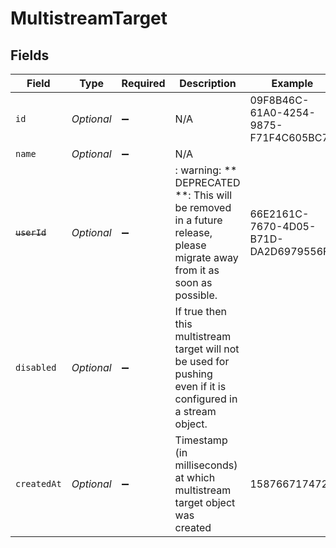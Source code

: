 # MultistreamTarget


## Fields

| Field                                                                                                                   | Type                                                                                                                    | Required                                                                                                                | Description                                                                                                             | Example                                                                                                                 |
| ----------------------------------------------------------------------------------------------------------------------- | ----------------------------------------------------------------------------------------------------------------------- | ----------------------------------------------------------------------------------------------------------------------- | ----------------------------------------------------------------------------------------------------------------------- | ----------------------------------------------------------------------------------------------------------------------- |
| `id`                                                                                                                    | *Optional<String>*                                                                                                      | :heavy_minus_sign:                                                                                                      | N/A                                                                                                                     | 09F8B46C-61A0-4254-9875-F71F4C605BC7                                                                                    |
| `name`                                                                                                                  | *Optional<String>*                                                                                                      | :heavy_minus_sign:                                                                                                      | N/A                                                                                                                     |                                                                                                                         |
| ~~`userId`~~                                                                                                            | *Optional<String>*                                                                                                      | :heavy_minus_sign:                                                                                                      | : warning: ** DEPRECATED **: This will be removed in a future release, please migrate away from it as soon as possible. | 66E2161C-7670-4D05-B71D-DA2D6979556F                                                                                    |
| `disabled`                                                                                                              | *Optional<Boolean>*                                                                                                     | :heavy_minus_sign:                                                                                                      | If true then this multistream target will not be used for pushing<br/>even if it is configured in a stream object.<br/> |                                                                                                                         |
| `createdAt`                                                                                                             | *Optional<Double>*                                                                                                      | :heavy_minus_sign:                                                                                                      | Timestamp (in milliseconds) at which multistream target object was<br/>created<br/>                                     | 1587667174725                                                                                                           |